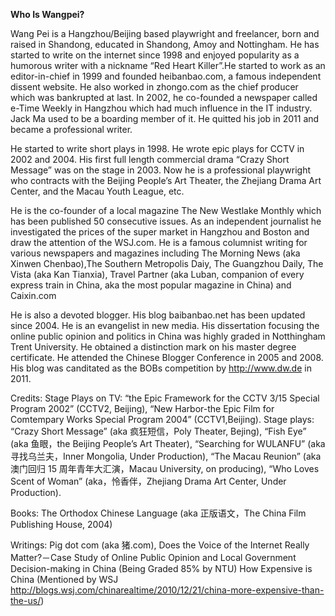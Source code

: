 **Who Is Wangpei?**


Wang Pei is a Hangzhou/Beijing based playwright and freelancer, born and raised in Shandong, educated in Shandong, Amoy and Nottingham. He has started to write on the internet since 1998 and enjoyed popularity as a humorous writer with a nickname “Red Heart Killer”.He started to work as an editor-in-chief in 1999 and founded heibanbao.com, a famous independent dissent website. He also worked in zhongo.com as the chief producer which was bankrupted at last. In 2002, he co-founded a newspaper called e-Time Weekly in Hangzhou which had much influence in the IT industry. Jack Ma used to be a boarding member of it. He quitted his job in 2011 and became a professional writer.

He started to write short plays in 1998. He wrote epic plays for CCTV in 2002 and 2004. His first full length commercial drama “Crazy Short Message” was on the stage in 2003. Now he is a professional playwright who contracts with the Beijing People’s Art Theater, the Zhejiang Drama Art Center, and the Macau Youth League, etc.

He is the co-founder of a local magazine The New Westlake Monthly which has been published 50 consecutive issues. As an independent journalist he investigated the prices of the super market in Hangzhou and Boston and draw the attention of the WSJ.com. He is a famous columnist writing for various newspapers and magazines including The Morning News (aka Xinwen Chenbao),The Southern Metropolis Daiy, The Guangzhou Daily, The Vista (aka Kan Tianxia), Travel Partner (aka Luban, companion of every express train in China, aka the most popular magazine in China) and Caixin.com

He is also a devoted blogger. His blog baibanbao.net has been updated since 2004. He is an evangelist in new media. His dissertation focusing the online public opinion and politics in China was highly graded in Notthingham Trent University. He obtained a distinction mark on his master degree certificate. He attended the Chinese Blogger Conference in 2005 and 2008. His blog was canditated as the BOBs competition by http://www.dw.de in 2011.

Credits: Stage Plays on TV: “the Epic Framework for the CCTV 3/15 Special Program 2002” (CCTV2, Beijing), “New Harbor-the Epic Film for Comtempary Works Special Program 2004” (CCTV1,Beijing). Stage plays: “Crazy Short Message” (aka 疯狂短信，Poly Theater, Bejing), “Fish Eye” (aka 鱼眼，the Beijing People’s Art Theater), “Searching for WULANFU” (aka 寻找乌兰夫，Inner Mongolia, Under Production), “The Macau Reunion” (aka 澳门回归 15 周年青年大汇演，Macau University, on producing), “Who Loves Scent of Woman” (aka，怜香伴，Zhejiang Drama Art Center, Under Production).

Books: The Orthodox Chinese Language (aka 正版语文，The China Film Publishing House, 2004)

Writings: Pig dot com (aka 猪.com), Does the Voice of the Internet Really Matter?－Case Study of Online Public Opinion and Local Government Decision-making in China (Being Graded 85% by NTU) How Expensive is China (Mentioned by WSJ http://blogs.wsj.com/chinarealtime/2010/12/21/china-more-expensive-than-the-us/) 
